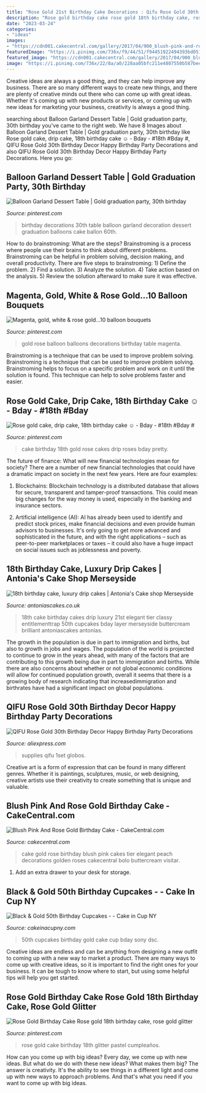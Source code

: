 ```yaml
---
title: "Rose Gold 21st Birthday Cake Decorations : Qifu Rose Gold 30th Birthday Decor Happy Birthday Party Decorations"
description: "Rose gold birthday cake rose gold 18th birthday cake, rose gold glitter"
date: "2023-03-24"
categories:
- "ideas"
images:
- "https://cdn001.cakecentral.com/gallery/2017/04/900_blush-pink-and-rose-gold-birthday-cake-9571665u9bR.jpg"
featuredImage: "https://i.pinimg.com/736x/f9/44/51/f94451922494393bd05109e70797d19b.jpg"
featured_image: "https://cdn001.cakecentral.com/gallery/2017/04/900_blush-pink-and-rose-gold-birthday-cake-9571665u9bR.jpg"
image: "https://i.pinimg.com/736x/22/8a/a0/228aa05bfc211e4807550b587bee6dfe.jpg"
---
```



Creative ideas are always a good thing, and they can help improve any business. There are so many different ways to create new things, and there are plenty of creative minds out there who can come up with great ideas. Whether it's coming up with new products or services, or coming up with new ideas for marketing your business, creativity is always a good thing.

	

		
searching about Balloon Garland Dessert Table | Gold graduation party, 30th birthday you've came to the right web. We have 8 Images about Balloon Garland Dessert Table | Gold graduation party, 30th birthday like Rose gold cake, drip cake, 18th birthday cake ☺ - Bday - #18th #Bday #, QIFU Rose Gold 30th Birthday Decor Happy Birthday Party Decorations and also QIFU Rose Gold 30th Birthday Decor Happy Birthday Party Decorations. Here you go:
		
    
## Balloon Garland Dessert Table | Gold Graduation Party, 30th Birthday

<img loading=lazy src="https://i.pinimg.com/736x/f9/44/51/f94451922494393bd05109e70797d19b.jpg" onerror="this.onerror=null;this.src='https://tse3.mm.bing.net/th?id=OIP.gcxc12V1IH5Ogud6Mu9FuQHaJ3&amp;pid=15.1';" alt="Balloon Garland Dessert Table | Gold graduation party, 30th birthday">

_Source: pinterest.com_

>birthday decorations 30th table balloon garland decoration dessert graduation balloons cake ballon 60th. 

	

How to do brainstroming: What are the steps?
Brainstroming is a process where people use their brains to think about different problems. Brainstroming can be helpful in problem solving, decision making, and overall productivity. There are five steps to brainstroming: 1) Define the problem. 2) Find a solution. 3) Analyze the solution. 4) Take action based on the analysis. 5) Review the solution afterward to make sure it was effective.

    
## Magenta, Gold, White &amp; Rose Gold...10 Balloon Bouquets

<img loading=lazy src="https://i.pinimg.com/originals/87/cc/92/87cc92e79b84507f285c5f61eb91d1a4.jpg" onerror="this.onerror=null;this.src='https://tse2.mm.bing.net/th?id=OIP.JYVPw1-l45Tv-nc8tnzG7wHaJ4&amp;pid=15.1';" alt="Magenta, gold, white &amp; rose gold...10 balloon bouquets">

_Source: pinterest.com_

>gold rose balloon balloons decorations birthday table magenta. 

	

Brainstroming is a technique that can be used to improve problem solving.
Brainstroming is a technique that can be used to improve problem solving. Brainstroming helps to focus on a specific problem and work on it until the solution is found. This technique can help to solve problems faster and easier.

    
## Rose Gold Cake, Drip Cake, 18th Birthday Cake ☺ - Bday - #18th #Bday #

<img loading=lazy src="https://i.pinimg.com/736x/45/c5/c6/45c5c6fcce70c00b2191c4b59ddb3da3.jpg" onerror="this.onerror=null;this.src='https://tse3.mm.bing.net/th?id=OIP.9RQvv74qgXb5Sfv0tusX1gHaNK&amp;pid=15.1';" alt="Rose gold cake, drip cake, 18th birthday cake ☺ - Bday - #18th #Bday #">

_Source: pinterest.com_

>cake birthday 18th gold rose cakes drip roses bday pretty. 

	

The future of finance: What will new financial technologies mean for society?
There are a number of new financial technologies that could have a dramatic impact on society in the next few years. Here are four examples:
1. Blockchains: Blockchain technology is a distributed database that allows for secure, transparent and tamper-proof transactions. This could mean big changes for the way money is used, especially in the banking and insurance sectors.

2. Artificial intelligence (AI): AI has already been used to identify and predict stock prices, make financial decisions and even provide human advisors to businesses. It's only going to get more advanced and sophisticated in the future, and with the right applications – such as peer-to-peer marketplaces or taxes – it could also have a huge impact on social issues such as joblessness and poverty.


    
## 18th Birthday Cake, Luxury Drip Cakes | Antonia&#039;s Cake Shop Merseyside

<img loading=lazy src="https://antoniascakes.co.uk/wp-content/uploads/2018/08/Layer-3.jpg" onerror="this.onerror=null;this.src='https://tse4.mm.bing.net/th?id=OIP.H37LPrpfvd4LL-i5Oktu_QHaL3&amp;pid=15.1';" alt="18th birthday cake, luxury drip cakes | Antonia&#039;s Cake shop Merseyside">

_Source: antoniascakes.co.uk_

>18th cake birthday cakes drip luxury 21st elegant tier classy entitlementtrap 50th cupcakes bday layer merseyside buttercream brilliant antoniascakes antonias. 

	

The growth in the population is due in part to immigration and births, but also to growth in jobs and wages.
The population of the world is projected to continue to grow in the years ahead, with many of the factors that are contributing to this growth being due in part to immigration and births. While there are also concerns about whether or not global economic conditions will allow for continued population growth, overall it seems that there is a growing body of research indicating that increasedimmigration and birthrates have had a significant impact on global populations.

    
## QIFU Rose Gold 30th Birthday Decor Happy Birthday Party Decorations

<img loading=lazy src="https://ae01.alicdn.com/kf/Ha9fc5aa260f6444b89127974f2cd76bcl.jpg" onerror="this.onerror=null;this.src='https://tse1.mm.bing.net/th?id=OIP.seYENZCDyO07nT5oMEc-eAHaHa&amp;pid=15.1';" alt="QIFU Rose Gold 30th Birthday Decor Happy Birthday Party Decorations">

_Source: aliexpress.com_

>supplies qifu 1set globos. 

	

Creative art is a form of expression that can be found in many different genres. Whether it is paintings, sculptures, music, or web designing, creative artists use their creativity to create something that is unique and valuable.

    
## Blush Pink And Rose Gold Birthday Cake - CakeCentral.com

<img loading=lazy src="https://cdn001.cakecentral.com/gallery/2017/04/900_blush-pink-and-rose-gold-birthday-cake-9571665u9bR.jpg" onerror="this.onerror=null;this.src='https://tse2.mm.bing.net/th?id=OIP.H_xIt-MLq4VTxPLpdAfVHwHaMR&amp;pid=15.1';" alt="Blush Pink And Rose Gold Birthday Cake - CakeCentral.com">

_Source: cakecentral.com_

>cake gold rose birthday blush pink cakes tier elegant peach decorations golden roses cakecentral bolo buttercream visitar. 

	

1. Add an extra drawer to your desk for storage.

    
## Black &amp; Gold 50th Birthday Cupcakes - - Cake In Cup NY

<img loading=lazy src="http://cakeinacupny.com/wp-content/uploads/2016/03/50th-bday-cupcakes-e1456941062205.jpg" onerror="this.onerror=null;this.src='https://tse2.mm.bing.net/th?id=OIP.tj8FCKhbara0uDlm-qI1PgHaJQ&amp;pid=15.1';" alt="Black &amp; Gold 50th Birthday Cupcakes - - Cake in Cup NY">

_Source: cakeinacupny.com_

>50th cupcakes birthday gold cake cup bday sony dsc. 

	

Creative ideas are endless and can be anything from designing a new outfit to coming up with a new way to market a product. There are many ways to come up with creative ideas, so it is important to find the right ones for your business. It can be tough to know where to start, but using some helpful tips will help you get started.

    
## Rose Gold Birthday Cake Rose Gold 18th Birthday Cake, Rose Gold Glitter

<img loading=lazy src="https://i.pinimg.com/736x/22/8a/a0/228aa05bfc211e4807550b587bee6dfe.jpg" onerror="this.onerror=null;this.src='https://tse1.mm.bing.net/th?id=OIP.MxPDVglZ-J3YY-vd7cgMMAHaKN&amp;pid=15.1';" alt="Rose Gold Birthday Cake Rose gold 18th birthday cake, rose gold glitter">

_Source: pinterest.com_

>rose gold cake birthday 18th glitter pastel cumpleaños. 

	

How can you come up with big ideas?
Every day, we come up with new ideas. But what do we do with these new ideas? What makes them big? The answer is creativity. It's the ability to see things in a different light and come up with new ways to approach problems. And that's what you need if you want to come up with big ideas.

